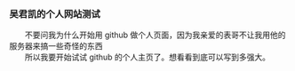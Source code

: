 ### 吴君凯的个人网站测试
　　不要问我为什么开始用 github 做个人页面，因为我亲爱的表哥不让我用他的服务器来搞一些奇怪的东西  
　　所以我要开始试试 github 的个人主页了。想看看到底可以写到多强大。
